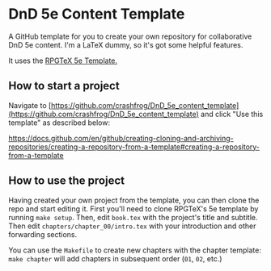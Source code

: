 # DnD 5e Content Template
A GitHub template for you to create your own repository for collaborative DnD 5e content. I'm a LaTeX dummy, so it's got some helpful features.

It uses the [RPGTeX 5e Template.](https://github.com/rpgtex/DND-5e-LaTeX-Template)

## How to start a project

Navigate to [https://github.com/crashfrog/DnD_5e_content_template](https://github.com/crashfrog/DnD_5e_content_template) and click "Use this template" as described below:

https://docs.github.com/en/github/creating-cloning-and-archiving-repositories/creating-a-repository-from-a-template#creating-a-repository-from-a-template

## How to use the project

Having created your own project from the template, you can then clone the repo and start editing it. First you'll need to clone RPGTeX's 5e template by running `make setup`. Then, edit `book.tex` with the project's title and subtitle. Then edit `chapters/chapter_00/intro.tex` with your introduction and other forwarding sections.

You can use the `Makefile` to create new chapters with the chapter template: `make chapter` will add chapters in subsequent order (`01`, `02`, etc.)
